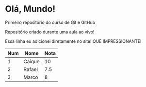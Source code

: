 # Olá, Mundo!
 Primeiro repositório do curso de Git e GitHub

Repositório criado durante uma aula ao vivo!

Essa linha eu adicionei diretamente no site! QUE IMPRESSIONANTE!

Num | Nome | Nota
---|---|---
 1 | Caique | 10
 2 | Rafael | 7.5
 3 | Marco |  8

